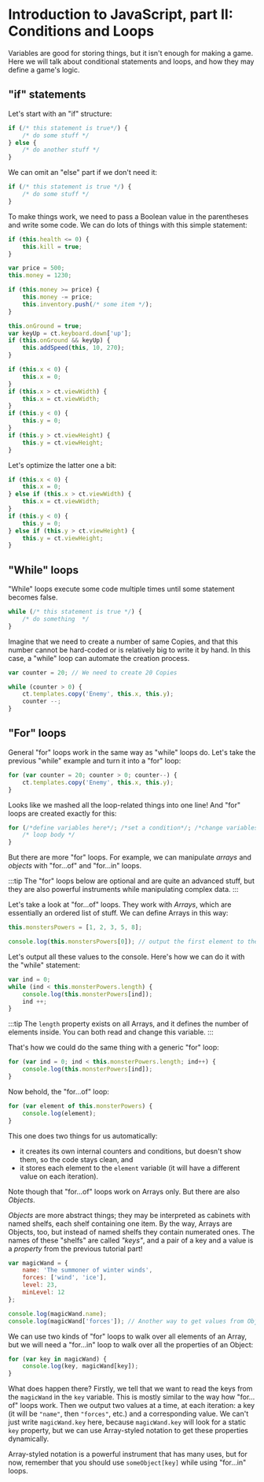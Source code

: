 # Introduction to JavaScript, part II: Conditions and Loops

Variables are good for storing things, but it isn't enough for making a game. Here we will talk about conditional statements and loops, and how they may define a game's logic.

## "if" statements

Let's start with an "if" structure:

```js
if (/* this statement is true*/) {
    /* do some stuff */
} else {
    /* do another stuff */
}
```

We can omit an "else" part if we don't need it:

```js
if (/* this statement is true */) {
    /* do some stuff */
}
```

To make things work, we need to pass a Boolean value in the parentheses and write some code. We can do lots of things with this simple statement:

```js Destroy a Copy if its health is zero or below
if (this.health <= 0) {
    this.kill = true;
}
```

```js Make a purchase
var price = 500;
this.money = 1230;

if (this.money >= price) {
    this.money -= price;
    this.inventory.push(/* some item */);
}
```

```js Make a jump
this.onGround = true;
var keyUp = ct.keyboard.down['up'];
if (this.onGround && keyUp) {
    this.addSpeed(this, 10, 270);
}
```

```js Don't jump off the screen
if (this.x < 0) {
    this.x = 0;
}
if (this.x > ct.viewWidth) {
    this.x = ct.viewWidth;
}
if (this.y < 0) {
    this.y = 0;
}
if (this.y > ct.viewHeight) {
    this.y = ct.viewHeight;
}
```

Let's optimize the latter one a bit:

```js Don't jump off the screen
if (this.x < 0) {
    this.x = 0;
} else if (this.x > ct.viewWidth) {
    this.x = ct.viewWidth;
}
if (this.y < 0) {
    this.y = 0;
} else if (this.y > ct.viewHeight) {
    this.y = ct.viewHeight;
}
```

## "While" loops

"While" loops execute some code multiple times until some statement becomes false.

```js
while (/* this statement is true */) {
    /* do something  */
}
```

Imagine that we need to create a number of same Copies, and that this number cannot be hard-coded or is relatively big to write it by hand. In this case, a "while" loop can automate the creation process.

```js
var counter = 20; // We need to create 20 Copies

while (counter > 0) {
    ct.templates.copy('Enemy', this.x, this.y);
    counter --;
}
```

## "For" loops

General "for" loops work in the same way as "while" loops do. Let's take the previous "while" example and turn it into a "for" loop:

```js
for (var counter = 20; counter > 0; counter--) {
    ct.templates.copy('Enemy', this.x, this.y);
}
```

Looks like we mashed all the loop-related things into one line! And "for" loops are created exactly for this:

```js
for (/*define variables here*/; /*set a condition*/; /*change variables after each iteration*/) {
    /* loop body */
}
```

But there are more "for" loops. For example, we can manipulate *arrays* and *objects* with "for…of" and "for…in" loops.

:::tip
The "for" loops below are optional and are quite an advanced stuff, but they are also powerful instruments while manipulating complex data.
:::

Let's take a look at "for…of" loops. They work with *Arrays*, which are essentially an ordered list of stuff. We can define Arrays in this way:

```js
this.monstersPowers = [1, 2, 3, 5, 8];

console.log(this.monstersPowers[0]); // output the first element to the console
```

Let's output all these values to the console. Here's how we can do it with the "while" statement:

```js
var ind = 0;
while (ind < this.monsterPowers.length) {
    console.log(this.monsterPowers[ind]);
    ind ++;
}
```

:::tip
The `length` property exists on all Arrays, and it defines the number of elements inside. You can both read and change this variable.
:::

That's how we could do the same thing with a generic "for" loop:

```js
for (var ind = 0; ind < this.monsterPowers.length; ind++) {
    console.log(this.monsterPowers[ind]);
}
```

Now behold, the "for…of" loop:

```js
for (var element of this.monsterPowers) {
    console.log(element);
}
```

This one does two things for us automatically:

* it creates its own internal counters and conditions, but doesn't show them, so the code stays clean, and
* it stores each element to the `element` variable (it will have a different value on each iteration).

Note though that "for…of" loops work on Arrays only. But there are also *Objects*.

*Objects* are more abstract things; they may be interpreted as cabinets with named shelfs, each shelf containing one item. By the way, Arrays are Objects, too, but instead of named shelfs they contain numerated ones. The names of these "shelfs" are called *"keys"*, and a pair of a key and a value is a *property* from the previous tutorial part!

```js
var magicWand = {
    name: 'The summoner of winter winds',
    forces: ['wind', 'ice'],
    level: 23,
    minLevel: 12
};

console.log(magicWand.name);
console.log(magicWand['forces']); // Another way to get values from Objects — Array-styled!
```

We can use two kinds of "for" loops to walk over all elements of an Array, but we will need a "for…in" loop to walk over all the properties of an Object:

```js
for (var key in magicWand) {
    console.log(key, magicWand[key]);
}
```

What does happen there? Firstly, we tell that we want to read the keys from the `magicWand` in the `key` variable. This is mostly similar to the way how "for…of" loops work. Then we output two values at a time, at each iteration: a key (it will be `"name"`, then `"forces"`, etc.) and a corresponding value. We can't just write `magicWand.key` here, because `magicWand.key` will look for a static `key` property, but we can use Array-styled notation to get these properties dynamically.

Array-styled notation is a powerful instrument that has many uses, but for now, remember that you should use `someObject[key]` while using "for…in" loops.